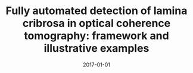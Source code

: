 ---
# Documentation: https://wowchemy.com/docs/managing-content/

title: 'Fully automated detection of lamina cribrosa in optical coherence tomography:
  framework and illustrative examples'
subtitle: ''
summary: ''
authors:
- Piotr Syga
- Cezary Sielużycki
- Patrycja L. Krzyżanowska-Berkowska
- Daoud R. Iskander
tags: []
categories: []
date: '2017-01-01'
lastmod: 2022-10-07T05:43:05Z
featured: false
draft: false

# Featured image
# To use, add an image named `featured.jpg/png` to your page's folder.
# Focal points: Smart, Center, TopLeft, Top, TopRight, Left, Right, BottomLeft, Bottom, BottomRight.
image:
  caption: ''
  focal_point: ''
  preview_only: false

# Projects (optional).
#   Associate this post with one or more of your projects.
#   Simply enter your project's folder or file name without extension.
#   E.g. `projects = ["internal-project"]` references `content/project/deep-learning/index.md`.
#   Otherwise, set `projects = []`.
projects: []
publishDate: '2022-10-07T05:43:04.835933Z'
publication_types:
- '1'
abstract: ''
publication: '*2017 39th Annual International Conference of the IEEE Engineering in
  Medicine and Biology Society (EMBC) : 11-15 July 2017, Jeju Island, South Korea.*'
doi: 10.1109/EMBC.2017.8036898
---